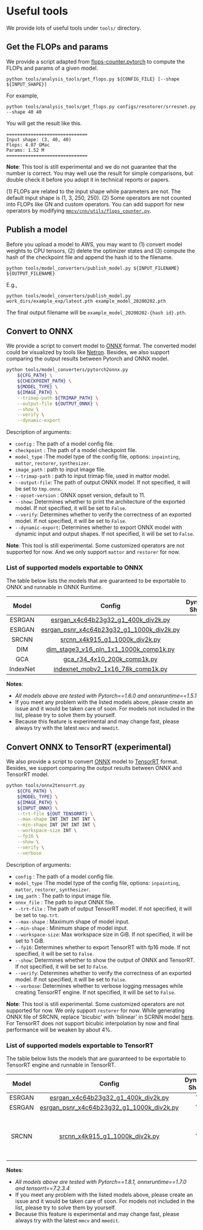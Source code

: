 # Useful tools

We provide lots of useful tools under `tools/` directory.

## Get the FLOPs and params 

We provide a script adapted from [flops-counter.pytorch](https://github.com/sovrasov/flops-counter.pytorch) to compute the FLOPs and params of a given model.

```shell
python tools/analysis_tools/get_flops.py ${CONFIG_FILE} [--shape ${INPUT_SHAPE}]
```

For example,

```shell
python tools/analysis_tools/get_flops.py configs/resotorer/srresnet.py --shape 40 40
```

You will get the result like this.

```
==============================
Input shape: (3, 40, 40)
Flops: 4.07 GMac
Params: 1.52 M
==============================
```

**Note**: This tool is still experimental and we do not guarantee that the number is correct. You may well use the result for simple comparisons, but double check it before you adopt it in technical reports or papers.

(1) FLOPs are related to the input shape while parameters are not. The default input shape is (1, 3, 250, 250).
(2) Some operators are not counted into FLOPs like GN and custom operators.
You can add support for new operators by modifying [`mmcv/cnn/utils/flops_counter.py`](https://github.com/open-mmlab/mmcv/blob/master/mmcv/cnn/utils/flops_counter.py).

## Publish a model

Before you upload a model to AWS, you may want to
(1) convert model weights to CPU tensors, (2) delete the optimizer states and
(3) compute the hash of the checkpoint file and append the hash id to the filename.

```shell
python tools/model_converters/publish_model.py ${INPUT_FILENAME} ${OUTPUT_FILENAME}
```

E.g.,

```shell
python tools/model_converters/publish_model.py work_dirs/example_exp/latest.pth example_model_20200202.pth
```

The final output filename will be `example_model_20200202-{hash id}.pth`.

## Convert to ONNX

We provide a script to convert model to [ONNX](https://github.com/onnx/onnx) format. The converted model could be visualized by tools like [Netron](https://github.com/lutzroeder/netron). Besides, we also support comparing the output results between Pytorch and ONNX model.

```bash
python tools/model_converters/pytorch2onnx.py
    ${CFG_PATH} \
    ${CHECKPOINT_PATH} \
    ${MODEL_TYPE} \
    ${IMAGE_PATH} \
    --trimap-path ${TRIMAP_PATH} \
    --output-file ${OUTPUT_ONNX} \
    --show \
    --verify \
    --dynamic-export
```

Description of arguments:

- `config` : The path of a model config file.
- `checkpoint` : The path of a model checkpoint file.
- `model_type` :The model type of the config file, options: `inpainting`, `mattor`, `restorer`, `synthesizer`.
- `image_path` : path to input image file.
- `--trimap-path` : path to input trimap file, used in mattor model.
- `--output-file`: The path of output ONNX model. If not specified, it will be set to `tmp.onnx`.
- `--opset-version` : ONNX opset version, default to 11.
- `--show`: Determines whether to print the architecture of the exported model. If not specified, it will be set to `False`.
- `--verify`: Determines whether to verify the correctness of an exported model. If not specified, it will be set to `False`.
- `--dynamic-export`: Determines whether to export ONNX model with dynamic input and output shapes. If not specified, it will be set to `False`.

**Note**: This tool is still experimental. Some customized operators are not supported for now. And we only support `mattor` and `restorer` for now.

### List of supported models exportable to ONNX

The table below lists the models that are guaranteed to be exportable to ONNX and runnable in ONNX Runtime.

|  Model   |                                                                               Config                                                                                | Dynamic Shape | Batch Inference | Note |
| :------: | :-----------------------------------------------------------------------------------------------------------------------------------------------------------------: | :-----------: | :-------------: | :--: |
|  ESRGAN  |       [esrgan_x4c64b23g32_g1_400k_div2k.py](https://github.com/open-mmlab/mmediting/blob/master/configs/restorers/esrgan/esrgan_x4c64b23g32_g1_400k_div2k.py)       |       Y       |        Y        |      |
|  ESRGAN  | [esrgan_psnr_x4c64b23g32_g1_1000k_div2k.py](https://github.com/open-mmlab/mmediting/blob/master/configs/restorers/esrgan/esrgan_psnr_x4c64b23g32_g1_1000k_div2k.py) |       Y       |        Y        |      |
|  SRCNN   |            [srcnn_x4k915_g1_1000k_div2k.py](https://github.com/open-mmlab/mmediting/blob/master/configs/restorers/srcnn/srcnn_x4k915_g1_1000k_div2k.py)             |       Y       |        Y        |      |
|   DIM    |          [dim_stage3_v16_pln_1x1_1000k_comp1k.py](https://github.com/open-mmlab/mmediting/blob/master/configs/dim/dim_stage3_v16_pln_1x1_1000k_comp1k.py)           |       Y       |        Y        |      |
|   GCA    |                     [gca_r34_4x10_200k_comp1k.py](https://github.com/open-mmlab/mmediting/blob/master/configs/gca/gca_r34_4x10_200k_comp1k.py)                      |       N       |        Y        |      |
| IndexNet |             [indexnet_mobv2_1x16_78k_comp1k.py](https://github.com/open-mmlab/mmediting/blob/master/configs/indexnet/indexnet_mobv2_1x16_78k_comp1k.py)             |       Y       |        Y        |      |

**Notes**:

- *All models above are tested with Pytorch==1.6.0 and onnxruntime==1.5.1*
- If you meet any problem with the listed models above, please create an issue and it would be taken care of soon. For models not included in the list, please try to solve them by yourself.
- Because this feature is experimental and may change fast, please always try with the latest `mmcv` and `mmedit`.

## Convert ONNX to TensorRT (experimental)

We also provide a script to convert [ONNX](https://github.com/onnx/onnx) model to [TensorRT](https://github.com/NVIDIA/TensorRT) format. Besides, we support comparing the output results between ONNX and TensorRT model.

```bash
python tools/onnx2tensorrt.py
    ${CFG_PATH} \
    ${MODEL_TYPE} \
    ${IMAGE_PATH} \
    ${INPUT_ONNX} \
    --trt-file ${OUT_TENSORRT} \
    --max-shape INT INT INT INT \
    --min-shape INT INT INT INT \
    --workspace-size INT \
    --fp16 \
    --show \
    --verify \
    --verbose
```

Description of arguments:

- `config` : The path of a model config file.
- `model_type` :The model type of the config file, options: `inpainting`, `mattor`, `restorer`, `synthesizer`.
- `img_path` : The path to input image file.
- `onnx_file` : The path to input ONNX file.
- `--trt-file` : The path of output TensorRT model. If not specified, it will be set to `tmp.trt`.
- `--max-shape` : Maximum shape of model input.
- `--min-shape` : Minimum shape of model input.
- `--workspace-size`: Max workspace size in GiB. If not specified, it will be set to 1 GiB.
- `--fp16`: Determines whether to export TensorRT with fp16 mode. If not specified, it will be set to `False`.
- `--show`: Determines whether to show the output of ONNX and TensorRT. If not specified, it will be set to `False`.
- `--verify`: Determines whether to verify the correctness of an exported model. If not specified, it will be set to `False`.
- `--verbose`: Determines whether to verbose logging messages while creating TensorRT engine. If not specified, it will be set to `False`.

**Note**: This tool is still experimental. Some customized operators are not supported for now. We only support `restorer` for now. While generating ONNX file of SRCNN, replace 'bicubic' with 'bilinear' in SCRNN model [here](https://github.com/open-mmlab/mmediting/blob/764e6065e315b7d0033762038fcbf0bb1c570d4d/mmedit/models/backbones/sr_backbones/srcnn.py#L40). For TensorRT does not support bicubic interpolation by now and final performance will be weaken by about 4%.

### List of supported models exportable to TensorRT

The table below lists the models that are guaranteed to be exportable to TensorRT engine and runnable in TensorRT.

| Model  |                                                                               Config                                                                                | Dynamic Shape | Batch Inference |                         Note                          |
| :----: | :-----------------------------------------------------------------------------------------------------------------------------------------------------------------: | :-----------: | :-------------: | :---------------------------------------------------: |
| ESRGAN |       [esrgan_x4c64b23g32_g1_400k_div2k.py](https://github.com/open-mmlab/mmediting/blob/master/configs/restorers/esrgan/esrgan_x4c64b23g32_g1_400k_div2k.py)       |       Y       |        Y        |                                                       |
| ESRGAN | [esrgan_psnr_x4c64b23g32_g1_1000k_div2k.py](https://github.com/open-mmlab/mmediting/blob/master/configs/restorers/esrgan/esrgan_psnr_x4c64b23g32_g1_1000k_div2k.py) |       Y       |        Y        |                                                       |
| SRCNN  |            [srcnn_x4k915_g1_1000k_div2k.py](https://github.com/open-mmlab/mmediting/blob/master/configs/restorers/srcnn/srcnn_x4k915_g1_1000k_div2k.py)             |       Y       |        Y        | 'bicubic' upsampling must be replaced with 'bilinear' |

**Notes**:

- *All models above are tested with Pytorch==1.8.1,  onnxruntime==1.7.0 and tensorrt==7.2.3.4*
- If you meet any problem with the listed models above, please create an issue and it would be taken care of soon. For models not included in the list, please try to solve them by yourself.
- Because this feature is experimental and may change fast, please always try with the latest `mmcv` and `mmedit`.

